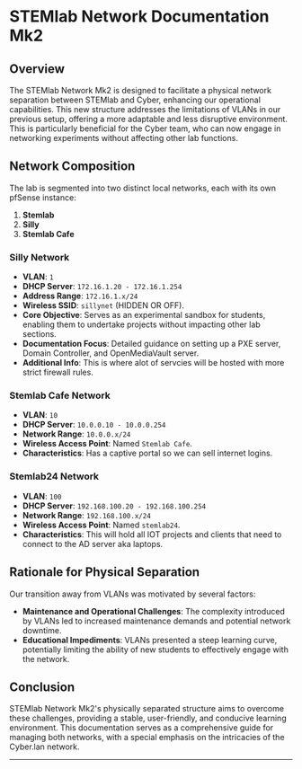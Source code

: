 # STEMlab Network Documentation Mk2

## Overview

The STEMlab Network Mk2 is designed to facilitate a physical network separation between STEMlab and Cyber, enhancing our operational capabilities. This new structure addresses the limitations of VLANs in our previous setup, offering a more adaptable and less disruptive environment. This is particularly beneficial for the Cyber team, who can now engage in networking experiments without affecting other lab functions.

## Network Composition

The lab is segmented into two distinct local networks, each with its own pfSense instance:

1. **Stemlab**
2. **Silly**
3. **Stemlab Cafe**

### Silly Network
- **VLAN**: `1`
- **DHCP Server**: `172.16.1.20 - 172.16.1.254`
- **Address Range**: `172.16.1.x/24`
- **Wireless SSID**: `sillynet` (HIDDEN OR OFF).
- **Core Objective**: Serves as an experimental sandbox for students, enabling them to undertake projects without impacting other lab sections.
- **Documentation Focus**: Detailed guidance on setting up a PXE server, Domain Controller, and OpenMediaVault server.
- **Additional Info**: This is where alot of servcies will be hosted with more strict firewall rules.

### Stemlab Cafe Network
- **VLAN**: `10`
- **DHCP Server**: `10.0.0.10 - 10.0.0.254`
- **Network Range**: `10.0.0.x/24`
- **Wireless Access Point**: Named `Stemlab Cafe`.
- **Characteristics**: Has a captive portal so we can sell internet logins.


### Stemlab24 Network
- **VLAN**: `100`
- **DHCP Server**: `192.168.100.20 - 192.168.100.254`
- **Network Range**: `192.168.100.x/24`
- **Wireless Access Point**: Named `stemlab24`.
- **Characteristics**: This will hold all IOT projects and clients that need to connect to the AD server aka laptops.



## Rationale for Physical Separation

Our transition away from VLANs was motivated by several factors:
- **Maintenance and Operational Challenges**: The complexity introduced by VLANs led to increased maintenance demands and potential network downtime.
- **Educational Impediments**: VLANs presented a steep learning curve, potentially limiting the ability of new students to effectively engage with the network.

## Conclusion

STEMlab Network Mk2's physically separated structure aims to overcome these challenges, providing a stable, user-friendly, and conducive learning environment. This documentation serves as a comprehensive guide for managing both networks, with a special emphasis on the intricacies of the Cyber.lan network.

---

